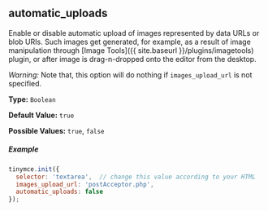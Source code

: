 ## automatic_uploads

Enable or disable automatic upload of images represented by data URLs or blob URIs. Such images get generated, for example, as a result of image manipulation through [Image Tools]({{ site.baseurl }}/plugins/imagetools) plugin, or after image is drag-n-dropped onto the editor from the desktop. 

*Warning:* Note that, this option will do nothing if `images_upload_url` is not specified.

**Type:** `Boolean`

**Default Value:** `true`

**Possible Values:** `true`, `false`

##### Example

```js
tinymce.init({
  selector: 'textarea',  // change this value according to your HTML
  images_upload_url: 'postAcceptor.php',
  automatic_uploads: false
});
```

